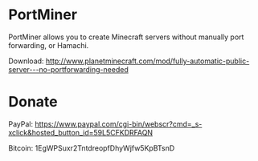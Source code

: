 # PortMiner
PortMiner allows you to create Minecraft servers without manually port forwarding, or Hamachi.

Download: http://www.planetminecraft.com/mod/fully-automatic-public-server---no-portforwarding-needed

# Donate
PayPal: https://www.paypal.com/cgi-bin/webscr?cmd=_s-xclick&hosted_button_id=59L5CFKDRFAQN

Bitcoin: 1EgWPSuxr2TntdreopfDhyWjfw5KpBTsnD
